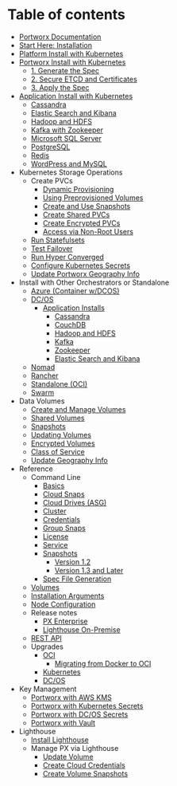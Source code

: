 # Table of contents

* [Portworx Documentation](README.md)
* [Start Here: Installation](begin-your-installation.md)
* [Platform Install with Kubernetes](installation.md)
* [Portworx Install with Kubernetes](kubernetes-portworx-install/README.md)
  * [1. Generate the Spec](kubernetes-portworx-install/1b.-parameter-notes.md)
  * [2. Secure ETCD and Certificates](kubernetes-portworx-install/2.-secure-etcd-and-certificates.md)
  * [3. Apply the Spec](kubernetes-portworx-install/4.-apply-the-spec.md)
* [Application Install with Kubernetes](container-app-installs/README.md)
  * [Cassandra](container-app-installs/cassandra.md)
  * [Elastic Search and Kibana](container-app-installs/elastic-search-and-kibana.md)
  * [Hadoop and HDFS](container-app-installs/hadoop-and-hdfs.md)
  * [Kafka with Zookeeper](container-app-installs/kafka.md)
  * [Microsoft SQL Server](container-app-installs/microsoft-sql-server.md)
  * [PostgreSQL](container-app-installs/postgresql.md)
  * [Redis](container-app-installs/redis.md)
  * [WordPress and MySQL](container-app-installs/wordpress-and-mysql.md)
* Kubernetes Storage Operations
  * Create PVCs
    * [Dynamic Provisioning](kubernetes-storage-operations/create-pvcs/dynamic-provisioning.md)
    * [Using Preprovisioned Volumes](kubernetes-storage-operations/create-pvcs/using-preprovisioned-volumes.md)
    * [Create and Use Snapshots](kubernetes-storage-operations/create-pvcs/create-and-use-snapshots.md)
    * [Create Shared PVCs](kubernetes-storage-operations/create-pvcs/create-shared-pvcs.md)
    * [Create Encrypted PVCs](kubernetes-storage-operations/create-pvcs/create-encrypted-pvcs.md)
    * [Access via Non-Root Users](kubernetes-storage-operations/create-pvcs/access-via-non-root-users.md)
  * [Run Statefulsets](kubernetes-storage-operations/run-statefulsets.md)
  * [Test Failover](kubernetes-storage-operations/test-failover.md)
  * [Run Hyper Converged](kubernetes-storage-operations/run-hyper-converged.md)
  * [Configure Kubernetes Secrets](kubernetes-storage-operations/configure-kubernetes-secrets.md)
  * [Update Portworx Geography Info](kubernetes-storage-operations/update-portworx-geography-info.md)
* Install with Other Orchestrators or Standalone
  * [Azure \(Container w/DCOS\)](other-platforms/azure-container-w-dcos.md)
  * [DC/OS](other-platforms/dc-os/README.md)
    * [Application Installs](other-platforms/dc-os/application-installs-on-dc-os/README.md)
      * [Cassandra](other-platforms/dc-os/application-installs-on-dc-os/cassandra.md)
      * [CouchDB](other-platforms/dc-os/application-installs-on-dc-os/couchdb.md)
      * [Hadoop and HDFS](other-platforms/dc-os/application-installs-on-dc-os/hadoop-and-hdfs.md)
      * [Kafka](other-platforms/dc-os/application-installs-on-dc-os/kafka.md)
      * [Zookeeper](other-platforms/dc-os/application-installs-on-dc-os/zookeeper.md)
      * [Elastic Search and Kibana](other-platforms/dc-os/application-installs-on-dc-os/elastic-search-and-kibana.md)
  * [Nomad](other-platforms/nomad.md)
  * [Rancher](other-platforms/rancher.md)
  * [Standalone \(OCI\)](other-platforms/oci.md)
  * [Swarm](other-platforms/swarm.md)
* Data Volumes
  * [Create and Manage Volumes](data-volumes/create-and-manage-volumes.md)
  * [Shared Volumes](data-volumes/shared-volumes.md)
  * [Snapshots](data-volumes/snapshots.md)
  * [Updating Volumes](data-volumes/updating-volumes.md)
  * [Encrypted Volumes](data-volumes/encrypted-volumes.md)
  * [Class of Service](data-volumes/class-of-service.md)
  * [Update Geography Info](data-volumes/update-portworx-geography-info.md)
* Reference
  * Command Line
    * [Basics](reference/command-line-reference/basics.md)
    * [Cloud Snaps](reference/command-line-reference/cloud-snaps.md)
    * [Cloud Drives \(ASG\)](reference/command-line-reference/cloud-drives-asg.md)
    * [Cluster](reference/command-line-reference/cluster.md)
    * [Credentials](reference/command-line-reference/host.md)
    * [Group Snaps](reference/command-line-reference/group-snaps.md)
    * [License](reference/command-line-reference/license.md)
    * [Service](reference/command-line-reference/service.md)
    * [Snapshots](reference/command-line-reference/snaps/README.md)
      * [Version 1.2](reference/command-line-reference/snaps/version-1.2.md)
      * [Version 1.3 and Later](reference/command-line-reference/snaps/version-1.3-and-later.md)
    * [Spec File Generation](reference/command-line-reference/generate-the-spec-command-line.md)
  * [Volumes](reference/volumes.md)
  * [Installation Arguments](reference/installation-arguments.md)
  * [Node Configuration](reference/node-configuration.md)
  * Release notes
    * [PX Enterprise](reference/release-notes/px-enterprise.md)
    * [Lighthouse On-Premise](reference/release-notes/lighthouse-on-premise.md)
  * [REST API](reference/rest-api-reference.md)
  * Upgrades
    * [OCI](reference/upgrades/oci/README.md)
      * [Migrating from Docker to OCI](reference/upgrades/oci/migrating-from-docker-to-oci.md)
    * [Kubernetes](reference/upgrades/kubernetes.md)
    * [DC/OS](reference/upgrades/dc-os.md)
* Key Management
  * [Portworx with AWS KMS](key-management/portworx-with-aws-kms.md)
  * [Portworx with Kubernetes Secrets](key-management/portwrox-with-kubernetes-secrets.md)
  * [Portworx with DC/OS Secrets](key-management/portwrox-with-dc-os-secrets.md)
  * [Portworx with Vault](key-management/portwrox-with-vault.md)
* Lighthouse
  * [Install Lighthouse](lighthouse/install-lighthouse.md)
  * Manage PX via Lighthouse
    * [Update Volume](lighthouse/manage-px-via-lighthouse/update-volume.md)
    * [Create Cloud Credentials](lighthouse/manage-px-via-lighthouse/create-cloud-credentials.md)
    * [Create Volume Snapshots](lighthouse/manage-px-via-lighthouse/create-volume-snapshots.md)

